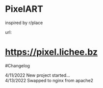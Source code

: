 # PixelART
 inspired by r/place
 



url:
# https://pixel.lichee.bz

#Changelog

4/11/2022 New project started...
<br>
4/13/2022 Swapped to nginx from apache2
